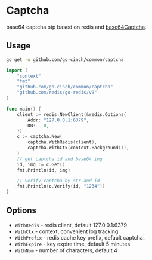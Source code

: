 # Captcha


base64 captcha otp based on redis and [base64Captcha](https://github.com/mojocn/base64Captcha).


## Usage


```bash
go get -u github.com/go-cinch/common/captcha
```

```go
import (
	"context"
	"fmt"
	"github.com/go-cinch/common/captcha"
	"github.com/redis/go-redis/v9"
)

func main() {
	client := redis.NewClient(&redis.Options{
		Addr: "127.0.0.1:6379",
		DB:   0,
	})
	c := captcha.New(
		captcha.WithRedis(client),
		captcha.WithCtx(context.Background()),
	)
	// get captcha id and base64 img
	id, img := c.Get()
	fmt.Println(id, img)

	// verify captcha by str and id
	fmt.Println(c.Verify(id, "1234"))
}
```


## Options


- `WithRedis` - redis client, default 127.0.0.1:6379
- `WithCtx` - context, convenient log tracking
- `WithPrefix` - redis cache key prefix, default captcha_
- `WithExpire` - key expire time, default 5 minutes
- `WithNum` - number of characters, default 4
